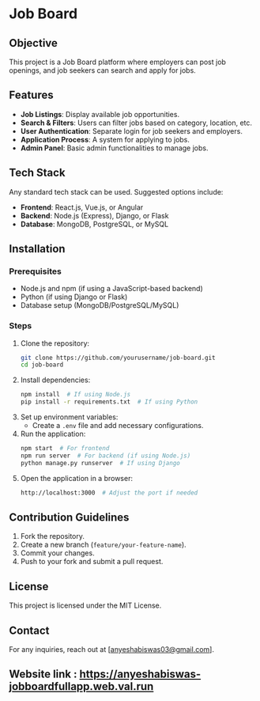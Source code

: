 # Job Board

## Objective
This project is a Job Board platform where employers can post job openings, and job seekers can search and apply for jobs.

## Features
- **Job Listings**: Display available job opportunities.
- **Search & Filters**: Users can filter jobs based on category, location, etc.
- **User Authentication**: Separate login for job seekers and employers.
- **Application Process**: A system for applying to jobs.
- **Admin Panel**: Basic admin functionalities to manage jobs.

## Tech Stack
Any standard tech stack can be used. Suggested options include:
- **Frontend**: React.js, Vue.js, or Angular
- **Backend**: Node.js (Express), Django, or Flask
- **Database**: MongoDB, PostgreSQL, or MySQL

## Installation
### Prerequisites
- Node.js and npm (if using a JavaScript-based backend)
- Python (if using Django or Flask)
- Database setup (MongoDB/PostgreSQL/MySQL)

### Steps
1. Clone the repository:
   ```sh
   git clone https://github.com/yourusername/job-board.git
   cd job-board
   ```
2. Install dependencies:
   ```sh
   npm install  # If using Node.js
   pip install -r requirements.txt  # If using Python
   ```
3. Set up environment variables:
   - Create a `.env` file and add necessary configurations.
4. Run the application:
   ```sh
   npm start  # For frontend
   npm run server  # For backend (if using Node.js)
   python manage.py runserver  # If using Django
   ```
5. Open the application in a browser:
   ```sh
   http://localhost:3000  # Adjust the port if needed
   ```

## Contribution Guidelines
1. Fork the repository.
2. Create a new branch (`feature/your-feature-name`).
3. Commit your changes.
4. Push to your fork and submit a pull request.

## License
This project is licensed under the MIT License.

## Contact
For any inquiries, reach out at [anyeshabiswas03@gmail.com].

## Website link : https://anyeshabiswas-jobboardfullapp.web.val.run
